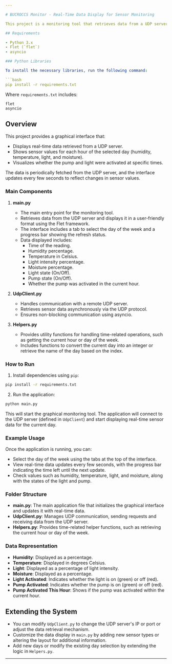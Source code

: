 ```yaml
---

# BUCROCCS Monitor - Real-Time Data Display for Sensor Monitoring

This project is a monitoring tool that retrieves data from a UDP server and displays real-time sensor data using a graphical interface built with Flet. It visually represents humidity, temperature, light, and moisture levels for each hour of the day. It is designed to work in conjunction with the BUCROCCS system, particularly for monitoring sensor data sent via UDP.

## Requirements

- Python 3.x
- Flet (`flet`)
- asyncio

### Python Libraries

To install the necessary libraries, run the following command:

```bash
pip install -r requirements.txt
```

Where `requirements.txt` includes:
```
flet
asyncio
```

## Overview

This project provides a graphical interface that:
- Displays real-time data retrieved from a UDP server.
- Shows sensor values for each hour of the selected day (humidity, temperature, light, and moisture).
- Visualizes whether the pump and light were activated at specific times.

The data is periodically fetched from the UDP server, and the interface updates every few seconds to reflect changes in sensor values.

### Main Components

1. **main.py**
   - The main entry point for the monitoring tool.
   - Retrieves data from the UDP server and displays it in a user-friendly format using the Flet framework.
   - The interface includes a tab to select the day of the week and a progress bar showing the refresh status.
   - Data displayed includes:
     - Time of the reading.
     - Humidity percentage.
     - Temperature in Celsius.
     - Light intensity percentage.
     - Moisture percentage.
     - Light state (On/Off).
     - Pump state (On/Off).
     - Whether the pump was activated in the current hour.

2. **UdpClient.py**
   - Handles communication with a remote UDP server.
   - Retrieves sensor data asynchronously via the UDP protocol.
   - Ensures non-blocking communication using asyncio.

3. **Helpers.py**
   - Provides utility functions for handling time-related operations, such as getting the current hour or day of the week.
   - Includes functions to convert the current day into an integer or retrieve the name of the day based on the index.

### How to Run

1. Install dependencies using `pip`:

```bash
pip install -r requirements.txt
```

2. Run the application:

```bash
python main.py
```

This will start the graphical monitoring tool. The application will connect to the UDP server (defined in `UdpClient`) and start displaying real-time sensor data for the current day.

### Example Usage

Once the application is running, you can:
- Select the day of the week using the tabs at the top of the interface.
- View real-time data updates every few seconds, with the progress bar indicating the time left until the next update.
- Check values such as humidity, temperature, light, and moisture, along with the states of the light and pump.

### Folder Structure

- **main.py**: The main application file that initializes the graphical interface and updates it with real-time data.
- **UdpClient.py**: Manages UDP communication, sending requests and receiving data from the UDP server.
- **Helpers.py**: Provides time-related helper functions, such as retrieving the current hour or day of the week.

### Data Representation

- **Humidity**: Displayed as a percentage.
- **Temperature**: Displayed in degrees Celsius.
- **Light**: Displayed as a percentage of light intensity.
- **Moisture**: Displayed as a percentage.
- **Light Activated**: Indicates whether the light is on (green) or off (red).
- **Pump Activated**: Indicates whether the pump is on (green) or off (red).
- **Pump Activated This Hour**: Shows if the pump was activated within the current hour.

## Extending the System

- You can modify `UdpClient.py` to change the UDP server's IP or port or adjust the data retrieval mechanism.
- Customize the data display in `main.py` by adding new sensor types or altering the layout for additional information.
- Add new days or modify the existing day selection by extending the logic in `Helpers.py`.

---
```

